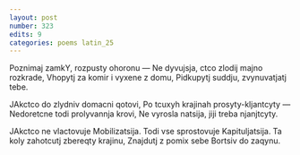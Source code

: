 ```yaml
---
layout: post
number: 323
edits: 9
categories: poems latin_25
---
```


Poznimaj zamkY, rozpusty ohoronu —
Ne dyvujsja, ctco zlodij majno rozkrade,
Vhopytj za komir i vyxene z domu,
Pidkupytj suddju, zvynuvatjatj tebe.

JAkctco do zlydniv domacni qotovi, 
Po tcuxyh krajinah prosyty-kljantcyty —
Nedoretcne todi prolyvannja krovi,
Ne vyrosla natsija, jiji treba njanjtcyty.

JAkctco ne vlactovuje
Mobilizatsija.
Todi vse sprostovuje 
Kapituljatsija.
Ta koly zahotcutj zbereqty krajinu, 
Znajdutj z pomix sebe
Bortsiv do zaqynu.
